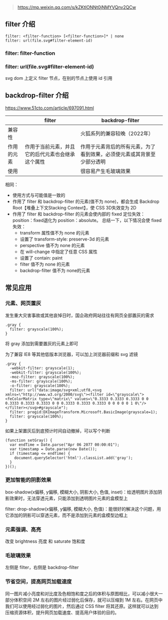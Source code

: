 

> https://mp.weixin.qq.com/s/kZKtIONNt0jNMYVQnv2QCw
## filter 介绍

```
filter: <filter-function> [<filter-function>]* | none
filter: url(file.svg#filter-element-id)

```

### filter: filter-function

<demo src="./components/Filter.vue"></demo>

### filter: url(file.svg#filter-element-id)

svg dom 上定义 filter 节点，在别的节点上使用 id 引用

<demo src="./components/Filter1.vue"></demo>

## backdrop-filter 介绍

https://www.51cto.com/article/697091.html

|            | filter                                           | backdrop-filter                                              |
| ---------- | ------------------------------------------------ | ------------------------------------------------------------ |
| 兼容性     |                                                  | 火狐系列的兼容较晚（2022年）                                 |
| 作用的元素 | 作用于当前元素，并且它的后代元素也会继承这个属性 | 作用于元素背后的所有元素，为了看到效果，必须使元素或其背景至少部分透明 |
| 使用       |                                                  | 很容易产生毛玻璃效果                                         |

相同：

- 使用方式与可能值是一致的
- 作用了 filter 和 backdrop-filter 的元素(值不为 none)，都会生成 Backdrop Root【堆叠上下文Stacking Context】，使 CSS 3D失效变为 2D
- 作用了 filter 和 backdrop-filter 的元素会使内部的 fixed 定位失效：position：fixed退化为 position：absolute。
  总结一下，以下情况会使 fixed 失效：
  - transform 属性值不为 none 的元素
  - 设置了 transform-style: preserve-3d 的元素
  - perspective 值不为 none 的元素
  - 在 will-change 中指定了任意 CSS 属性
  - 设置了 contain: paint
  - filter 值不为 none 的元素
  - backdrop-filter 值不为 none的元素

## 常见应用

### 元素、网页置灰

发生重大灾害事故或其他哀悼日时，国企政府网站往往有网页全部置灰的需求

```
.gray {
  filter: grayscale(100%);
}
```

将 gray 添加到需要置灰的元素上即可

为了兼容 IE8 等其他低版本浏览器，可以加上浏览器前缀和 svg 滤镜
```
.gray {
  -webkit-filter: grayscale(1);
  -webkit-filter: grayscale(100%);
  -moz-filter: grayscale(100%);
  -ms-filter: grayscale(100%);
  -o-filter: grayscale(100%);
  filter: url("data:image/svg+xml;utf8,<svg xmlns=\"http://www.w3.org/2000/svg\"><filter id=\"grayscale\"><feColorMatrix type=\"matrix\" values=\"0.3333 0.3333 0.3333 0 0 0.3333 0.3333 0.3333 0 0 0.3333 0.3333 0.3333 0 0 0 0 0 1 0\"/></filter></svg>#grayscale");
  filter: progid:DXImageTransform.Microsoft.BasicImage(grayscale=1);
  filter: grayscale(100%);
}
```

如果上架置灰后到底预计时间自动撤掉，可以写个判断
```
(function setGray() {
  var endTime = Date.parse("Apr 06 2077 00:00:01");
  var timestamp = Date.parse(new Date());
  if (timestamp <= endTime) {
    document.querySelector('html').classList.add('gray');
  }
})();
```

### 更加智能的阴影效果

box-shadow(x偏移, y偏移, 模糊大小, 阴影大小, 色值, inset)：给透明图片添加阴影效果时，无法穿透元素，只能添加到透明图片元素的盒模型上

filter: drop-shadow(x偏移, y偏移, 模糊大小, 色值)：能很好的解决这个问题，用它添加的阴影可以穿透元素，而不是添加到元素的盒模型边框上

### 元素强调、高亮

改变 brightness 亮度 和 saturate 饱和度

<demo src="./components/Filter2.vue"></demo>

### 毛玻璃效果

左侧是 filter，右侧是 backdrop-filter

<demo src="./components/Filter3.vue"></demo>

### 节省空间，提高网页加载速度

同一图片减小亮度和对比度及色相饱和度之后的体积与原图相比，可以减小很大一部分体积空间 2M 左右的图片经过弱化后保存，就可以压缩到 1M 左右。在网页中我们可以使用经过弱化的图片，然后通过 CSS filter 将其还原。这样就可以达到压缩资源体积，提升网页加载速度、提高用户体验的目的。